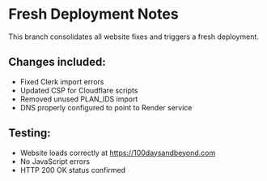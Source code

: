 # Fresh Deployment Notes

This branch consolidates all website fixes and triggers a fresh deployment.

## Changes included:

- Fixed Clerk import errors
- Updated CSP for Cloudflare scripts
- Removed unused PLAN_IDS import
- DNS properly configured to point to Render service

## Testing:

- Website loads correctly at https://100daysandbeyond.com
- No JavaScript errors
- HTTP 200 OK status confirmed

